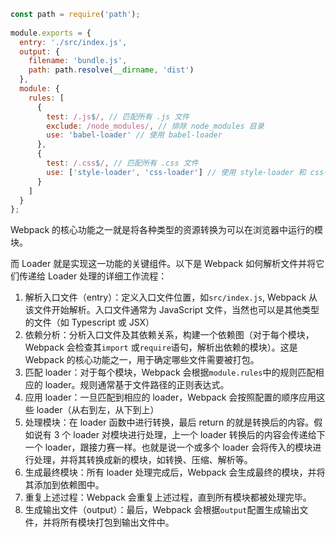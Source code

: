 ```javascript
const path = require('path');
​
module.exports = {
  entry: './src/index.js',
  output: {
    filename: 'bundle.js',
    path: path.resolve(__dirname, 'dist')
  },
  module: {
    rules: [
      {
        test: /.js$/, // 匹配所有 .js 文件
        exclude: /node_modules/, // 排除 node_modules 目录
        use: 'babel-loader' // 使用 babel-loader
      },
      {
        test: /.css$/, // 匹配所有 .css 文件
        use: ['style-loader', 'css-loader'] // 使用 style-loader 和 css-loader
      }
    ]
  }
};

```

Webpack 的核心功能之一就是将各种类型的资源转换为可以在浏览器中运行的模块。

而 Loader 就是实现这一功能的关键组件。以下是 Webpack 如何解析文件并将它们传递给 Loader 处理的详细工作流程：

1. 解析入口文件（entry）：定义入口文件位置，如`src/index.js`, Webpack 从该文件开始解析。入口文件通常为 JavaScript 文件，当然也可以是其他类型的文件（如 Typescript 或 JSX）
2. 依赖分析：分析入口文件及其依赖关系，构建一个依赖图（对于每个模块，Webpack 会检查其`import` 或`require`语句，解析出依赖的模块）。这是 Webpack 的核心功能之一，用于确定哪些文件需要被打包。
3. 匹配 loader：对于每个模块，Webpack 会根据`module.rules`中的规则匹配相应的 loader。规则通常基于文件路径的正则表达式。
4. 应用 loader：一旦匹配到相应的 loader，Webpack 会按照配置的顺序应用这些 loader（从右到左，从下到上）
5. 处理模块：在 loader 函数中进行转换，最后 return 的就是转换后的内容。假如说有 3 个 loader 对模块进行处理，上一个 loader 转换后的内容会传递给下一个 loader，跟接力赛一样。也就是说一个或多个 loader 会将传入的模块进行处理，并将其转换成新的模块，如转换、压缩、解析等。
6. 生成最终模块：所有 loader 处理完成后，Webpack 会生成最终的模块，并将其添加到依赖图中。
7. 重复上述过程：Webpack 会重复上述过程，直到所有模块都被处理完毕。
8. 生成输出文件（output）：最后，Webpack 会根据`output`配置生成输出文件，并将所有模块打包到输出文件中。

